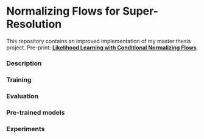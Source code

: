 # Normalizing Flows for Super-Resolution

This repository contains an improved implementation of my master thesis
project. Pre-print:
**[Likelihood Learning with Conditional Normalizing Flows](https://arxiv.org/abs/1912.00042)**.

### Description

### Training

### Evaluation

### Pre-trained models

### Experiments
